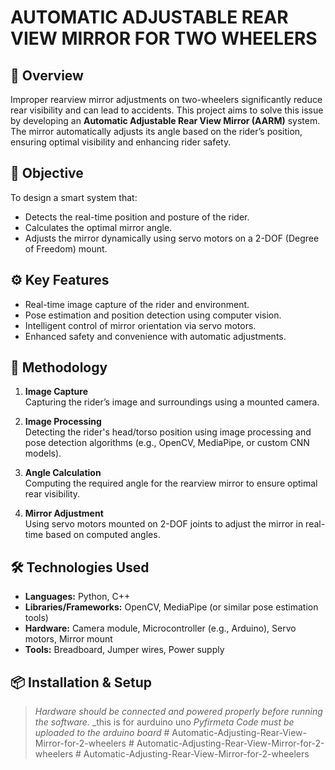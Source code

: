 # AUTOMATIC ADJUSTABLE REAR VIEW MIRROR FOR TWO WHEELERS

## 📌 Overview

Improper rearview mirror adjustments on two-wheelers significantly reduce rear visibility and can lead to accidents. This project aims to solve this issue by developing an **Automatic Adjustable Rear View Mirror (AARM)** system. The mirror automatically adjusts its angle based on the rider’s position, ensuring optimal visibility and enhancing rider safety.

## 🎯 Objective

To design a smart system that:

- Detects the real-time position and posture of the rider.
- Calculates the optimal mirror angle.
- Adjusts the mirror dynamically using servo motors on a 2-DOF (Degree of Freedom) mount.

## ⚙️ Key Features

- Real-time image capture of the rider and environment.
- Pose estimation and position detection using computer vision.
- Intelligent control of mirror orientation via servo motors.
- Enhanced safety and convenience with automatic adjustments.

## 🧠 Methodology

1. **Image Capture**  
   Capturing the rider’s image and surroundings using a mounted camera.

2. **Image Processing**  
   Detecting the rider's head/torso position using image processing and pose detection algorithms (e.g., OpenCV, MediaPipe, or custom CNN models).

3. **Angle Calculation**  
   Computing the required angle for the rearview mirror to ensure optimal rear visibility.

4. **Mirror Adjustment**  
   Using servo motors mounted on 2-DOF joints to adjust the mirror in real-time based on computed angles.

## 🛠️ Technologies Used

- **Languages:** Python, C++
- **Libraries/Frameworks:** OpenCV, MediaPipe (or similar pose estimation tools)
- **Hardware:** Camera module, Microcontroller (e.g., Arduino), Servo motors, Mirror mount
- **Tools:** Breadboard, Jumper wires, Power supply

## 📦 Installation & Setup

> _Hardware should be connected and powered properly before running the software._
> _this is for aurduino uno
> _Pyfirmeta Code must be uploaded to the arduino board_
#   A u t o m a t i c - A d j u s t i n g - R e a r - V i e w - M i r r o r - f o r - 2 - w h e e l e r s  
 #   A u t o m a t i c - A d j u s t i n g - R e a r - V i e w - M i r r o r - f o r - 2 - w h e e l e r s  
 #   A u t o m a t i c - A d j u s t i n g - R e a r - V i e w - M i r r o r - f o r - 2 - w h e e l e r s  
 